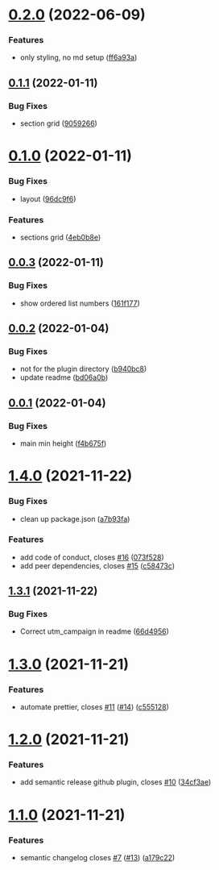 # [0.2.0](https://github.com/queen-raae/gatsby-theme-queen/compare/v0.1.1...v0.2.0) (2022-06-09)

### Features

- only styling, no md setup ([ff6a93a](https://github.com/queen-raae/gatsby-theme-queen/commit/ff6a93ab54ff0b425d0a9dc0df55d3b782d41a15))

## [0.1.1](https://github.com/queen-raae/gatsby-theme-queen/compare/v0.1.0...v0.1.1) (2022-01-11)

### Bug Fixes

- section grid ([9059266](https://github.com/queen-raae/gatsby-theme-queen/commit/905926673588fffc1f0e63ed8a39fc66f61e267d))

# [0.1.0](https://github.com/queen-raae/gatsby-theme-queen/compare/v0.0.3...v0.1.0) (2022-01-11)

### Bug Fixes

- layout ([96dc9f6](https://github.com/queen-raae/gatsby-theme-queen/commit/96dc9f6a148cc97f4ae903792bcec25493a48131))

### Features

- sections grid ([4eb0b8e](https://github.com/queen-raae/gatsby-theme-queen/commit/4eb0b8e66c2084be2ab2220f778e688152dca2cc))

## [0.0.3](https://github.com/queen-raae/gatsby-theme-queen/compare/v0.0.2...v0.0.3) (2022-01-11)

### Bug Fixes

- show ordered list numbers ([161f177](https://github.com/queen-raae/gatsby-theme-queen/commit/161f17793dbbe1f978fb6c0adebadd1e60dc8d1d))

## [0.0.2](https://github.com/queen-raae/gatsby-theme-queen/compare/v0.0.1...v0.0.2) (2022-01-04)

### Bug Fixes

- not for the plugin directory ([b940bc8](https://github.com/queen-raae/gatsby-theme-queen/commit/b940bc86129c94237c4e72184113e7ddc739e39a))
- update readme ([bd06a0b](https://github.com/queen-raae/gatsby-theme-queen/commit/bd06a0bb6c0b326349a6a88d25a1dc654df17fba))

## [0.0.1](https://github.com/queen-raae/gatsby-theme-queen/compare/v0.0.0...v0.0.1) (2022-01-04)

### Bug Fixes

- main min height ([f4b675f](https://github.com/queen-raae/gatsby-theme-queen/commit/f4b675fd53d307b1f80df34b34128325e2bca17f))

# [1.4.0](https://github.com/queen-raae/gatsby-theme-queen/compare/v1.3.1...v1.4.0) (2021-11-22)

### Bug Fixes

- clean up package.json ([a7b93fa](https://github.com/queen-raae/gatsby-theme-queen/commit/a7b93fa44abb7beebe131c140e0e47c67cbf11a7))

### Features

- add code of conduct, closes [#16](https://github.com/queen-raae/gatsby-theme-queen/issues/16) ([073f528](https://github.com/queen-raae/gatsby-theme-queen/commit/073f52827d32e672fa3e3ef9cab567030c762202))
- add peer dependencies, closes [#15](https://github.com/queen-raae/gatsby-theme-queen/issues/15) ([c58473c](https://github.com/queen-raae/gatsby-theme-queen/commit/c58473c7151b6bfc55304c1b69d09b96dc39d935))

## [1.3.1](https://github.com/queen-raae/gatsby-theme-queen/compare/v1.3.0...v1.3.1) (2021-11-22)

### Bug Fixes

- Correct utm_campaign in readme ([66d4956](https://github.com/queen-raae/gatsby-theme-queen/commit/66d4956ba6203de6da4f5d99a4cc37cd9cd91d4f))

# [1.3.0](https://github.com/queen-raae/gatsby-theme-queen/compare/v1.2.0...v1.3.0) (2021-11-21)

### Features

- automate prettier, closes [#11](https://github.com/queen-raae/gatsby-theme-queen/issues/11) ([#14](https://github.com/queen-raae/gatsby-theme-queen/issues/14)) ([c555128](https://github.com/queen-raae/gatsby-theme-queen/commit/c555128ba1190266c0ded1b8e6ba9b58e0b0a4b9))

# [1.2.0](https://github.com/queen-raae/gatsby-theme-queen/compare/v1.1.0...v1.2.0) (2021-11-21)

### Features

- add semantic release github plugin, closes [#10](https://github.com/queen-raae/gatsby-theme-queen/issues/10) ([34cf3ae](https://github.com/queen-raae/gatsby-theme-queen/commit/34cf3ae60eeb097568eaabaf154cf52411bd75e6))

# [1.1.0](https://github.com/queen-raae/gatsby-theme-queen/compare/v1.0.0...v1.1.0) (2021-11-21)

### Features

- semantic changelog closes [#7](https://github.com/queen-raae/gatsby-theme-queen/issues/7) ([#13](https://github.com/queen-raae/gatsby-theme-queen/issues/13)) ([a179c22](https://github.com/queen-raae/gatsby-theme-queen/commit/a179c2290c0f3ed9e373da91bfe0101cc4d46065))
